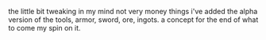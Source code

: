 the little bit tweaking in my mind not very money things i've added the alpha version of the tools, armor, sword, ore, ingots. a concept for the end of what to come my spin on it.
